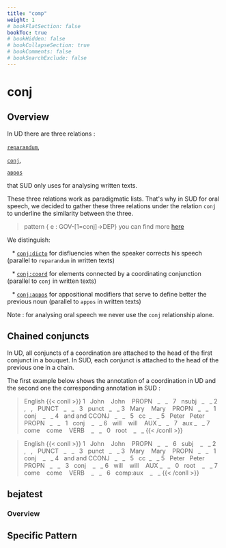 ```yaml
---
title: "comp"
weight: 1
# bookFlatSection: false
bookToc: true
# bookHidden: false
# bookCollapseSection: true
# bookComments: false
# bookSearchExclude: false
---
```


# conj

## Overview 

In UD there are three relations :

[`reparandum`](https://universaldependencies.org/u/dep/reparandum.html),

[`conj`](https://universaldependencies.org/u/dep/conj.html),

[`appos`](https://universaldependencies.org/u/dep/appos.html)

that SUD only uses for analysing written texts.

These three relations work as paradigmatic lists. That's why in SUD for oral speech, we decided to gather these three relations under the relation `conj` to underline the similarity between the three.

> pattern { e : GOV-[1=conj]->DEP}
> you can find more [here](http://universal.grew.fr/?custom=63ff56c2f1034)

We distinguish:

   * [`conj:dicto`](./conj_dicto.md) for disfluencies when the speaker corrects his speech (parallel to `reparandum` in written texts)

   * [`conj:coord`](./conj_coord.md) for elements connected by a coordinating conjunction (parallel to `conj` in written texts)

   * [`conj:appos`](./conj_appos.md) for appositional modifiers that serve to define better the previous noun (parallel to `appos` in written texts)

Note : for analysing oral speech we never use the `conj` relationship alone.


## Chained conjuncts

In UD, all conjuncts of a coordination are attached to the head of the first conjunct in a bouquet. In SUD, each conjunct is attached to the head of the previous one in a chain.


The first example below shows the annotation of a coordination in UD and the second one the corresponding annotation in SUD : 
  
> English
{{< conll >}}
1   John    John    PROPN   _   _   7   nsubj   _   _
2   ,   ,   PUNCT   _   _   3   punct   _   _
3   Mary    Mary    PROPN   _   _   1   conj    _   _
4   and and CCONJ   _   _   5   cc  _   _
5   Peter   Peter   PROPN   _   _   1   conj    _   _
6   will    will    AUX _   _   7   aux _   _
7   come    come    VERB    _   _   0   root    _   _
{{< /conll >}}


> English
{{< conll >}}
1   John    John    PROPN   _   _   6   subj    _   _
2   ,   ,   PUNCT   _   _   3   punct   _   _
3   Mary    Mary    PROPN   _   _   1   conj    _   _
4   and and CCONJ   _   _   5   cc  _   _
5   Peter   Peter   PROPN   _   _   3   conj    _   _
6   will    will    AUX _   _   0   root    _   _
7   come    come    VERB    _   _   6   comp:aux    _   _
{{< /conll >}}


## bejatest

### Overview

## Specific Pattern


